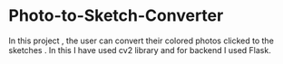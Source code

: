 # Photo-to-Sketch-Converter
In this project , the user can convert their colored photos clicked to the sketches . In this I have used cv2 library and for backend I used Flask.

